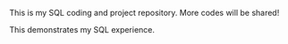This is my SQL coding and project repository. More codes will be shared!

This demonstrates my SQL experience. 
